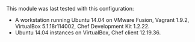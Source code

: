 This module  was last tested with this configuration:

* A workstation running Ubuntu 14.04 on VMware Fusion, Vagrant 1.9.2, VirtualBox 5.1.18r114002, Chef Development Kit 1.2.22.
* Ubuntu 14.04 instances on VirtualBox, Chef client 12.19.36.
